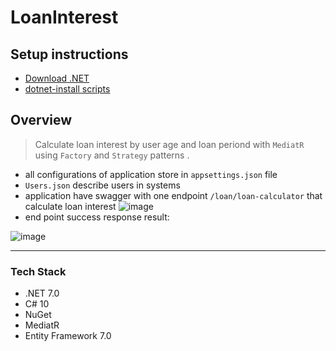 # LoanInterest
## Setup instructions
- [Download .NET](https://dotnet.microsoft.com/download/dotnet)
- [dotnet-install scripts](https://learn.microsoft.com/en-us/dotnet/core/tools/dotnet-install-script)


## Overview
> Calculate loan interest by user age and loan periond
> with `MediatR` using `Factory` and `Strategy` patterns .
* all configurations of application store in `appsettings.json` file
* `Users.json` describe users in systems
* application have swagger with one endpoint `/loan/loan-calculator` that calculate loan interest
![image](https://github.com/aharond/LoanIterest/assets/23188419/c190c064-8c1c-4de6-b40d-fa18065b39a3)
* end point success response result:

![image](https://github.com/aharond/LoanIterest/assets/23188419/01f66c89-1421-4ac7-aefd-fb852fac06a5)

  

_______
###  Tech Stack
- .NET 7.0
- C# 10
- NuGet
- MediatR
- Entity Framework 7.0


